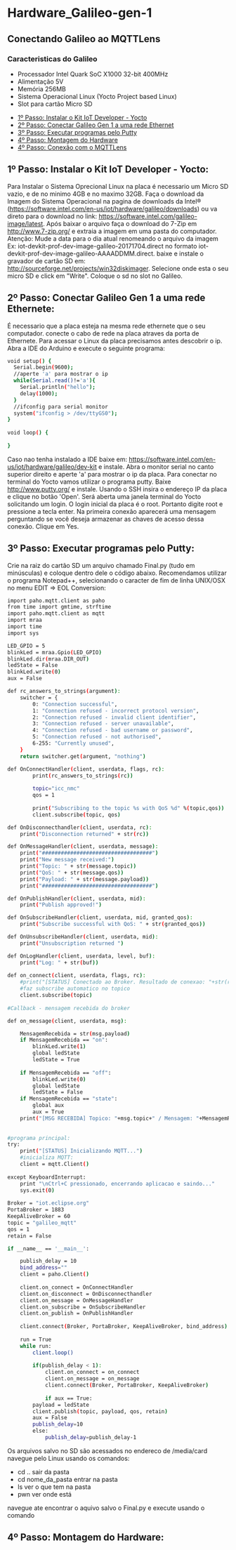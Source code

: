 # Hardware_Galileo-gen-1
## Conectando Galileo ao MQTTLens
### Caracteristicas do Galileo
- Processador Intel Quark SoC X1000 32-bit 400MHz
- Alimentação 5V
- Memória 256MB
- Sistema Operacional Linux (Yocto Project based Linux)
- Slot para cartão Micro SD

* [1º Passo: Instalar o Kit IoT Developer - Yocto](#passo1)
* [2º Passo: Conectar Galileo Gen 1 a uma rede Ethernet](#passo2)
* [3º Passo: Executar programas pelo Putty](#passo3)
* [4º Passo: Montagem do Hardware](#passo4)
* [4º Passo: Conexão com o MQTTLens](#passo4)

<a name="passo1"></a>
## 1º Passo: Instalar o Kit IoT Developer - Yocto:

Para Instalar o Sistema Oprecional Linux na placa é necessario um Micro SD vazio, e de no minimo  4GB e no maximo 32GB. Faça o download da Imagem do Sistema Operacional na pagina de downloads da Intel® (https://software.intel.com/en-us/iot/hardware/galileo/downloads) ou va direto para o download no link: https://software.intel.com/galileo-image/latest. Após baixar o arquivo faça o download do 7-Zip em http://www.7-zip.org/ e extraia a imagem em uma pasta do computador. Atenção: Mude a data para o dia atual renomeando o arquivo da imagem Ex: iot-devkit-prof-dev-image-galileo-20171704.direct no formato iot-devkit-prof-dev-image-galileo-AAAADDMM.direct. baixe e instale o gravador de cartão SD em: http://sourceforge.net/projects/win32diskimager. Selecione onde esta o seu micro SD e click em "Write". Coloque o sd  no slot no Galileo.
<a name="passo2"></a>
## 2º Passo: Conectar Galileo Gen 1 a uma rede Ethernete:

É necessario que a placa esteja na mesma rede ethernete que o seu computador. conecte o cabo de rede na placa atraves da porta de Ethernete. Para acessar o Linux da placa precisamos antes descobrir o ip. Abra a IDE do Arduino e execute o seguinte programa:

```bash
void setup() {
  Serial.begin(9600);
  //aperte 'a' para mostrar o ip
  while(Serial.read()!='a'){
    Serial.println("hello");
    delay(1000);
  }
  //ifconfig para serial monitor
  system("ifconfig > /dev/ttyGS0");
}
 
void loop() {
 
}
```

Caso nao tenha instalado a IDE baixe em: https://software.intel.com/en-us/iot/hardware/galileo/dev-kit e instale.
Abra o monitor serial no canto superior direito e aperte 'a' para mostrar o ip da placa.
Para conectar no terminal do Yocto vamos utilizar o programa putty. Baixe http://www.putty.org/ e instale. Usando o SSH insira o endereço IP da placa e clique no botão 'Open'. Será aberta uma janela terminal do Yocto solicitando um login. O login inicial da placa é o root. Portanto digite root e pressione a tecla enter. Na primeira conexão aparecerá uma mensagem perguntando se você deseja armazenar as chaves de acesso dessa conexão. Clique em Yes.
<a name="passo3"></a>
## 3º Passo: Executar programas pelo Putty:
Crie na raiz do cartão SD um arquivo chamado Final.py (tudo em minúsculas) e coloque dentro dele o código abaixo. Recomendamos utilizar o programa Notepad++, selecionando o caracter de fim de linha UNIX/OSX no menu EDIT => EOL Conversion:

```bash
import paho.mqtt.client as paho
from time import gmtime, strftime
import paho.mqtt.client as mqtt
import mraa
import time
import sys

LED_GPIO = 5                   
blinkLed = mraa.Gpio(LED_GPIO) 
blinkLed.dir(mraa.DIR_OUT)    
ledState = False              
blinkLed.write(0)
aux = False

def rc_answers_to_strings(argument):
    switcher = {
        0: "Connection successful",
        1: "Connection refused - incorrect protocol version",
        2: "Connection refused - invalid client identifier",
        3: "Connection refused - server unavailable",
        4: "Connection refused - bad username or password",
        5: "Connection refused - not authorised",
        6-255: "Currently unused",
    }
    return switcher.get(argument, "nothing")

def OnConnectHandler(client, userdata, flags, rc):
        print(rc_answers_to_strings(rc))
        
        topic="icc_nmc"
        qos = 1
        
        print("Subscribing to the topic %s with QoS %d" %(topic,qos))
        client.subscribe(topic, qos)

def OnDisconnecthandler(client, userdata, rc): 
    print("Disconnection returned" + str(rc))

def OnMessageHandler(client, userdata, message): 
    print("###################################")
    print("New message received:")
    print("Topic: " + str(message.topic))
    print("QoS: " + str(message.qos))
    print("Payload: " + str(message.payload))
    print("###################################")

def OnPublishHandler(client, userdata, mid): 
    print("Publish approved!")

def OnSubscribeHandler(client, userdata, mid, granted_qos): 
    print("Subscribe successful with QoS: " + str(granted_qos))

def OnUnsubscribeHandler(client, userdata, mid): 
    print("Unsubscription returned ")

def OnLogHandler(client, userdata, level, buf): 
    print("Log: " + str(buf))
   									
def on_connect(client, userdata, flags, rc):
    #print("[STATUS] Conectado ao Broker. Resultado de conexao: "+str(rc))
    #faz subscribe automatico no topico
    client.subscribe(topic)
 
#Callback - mensagem recebida do broker

def on_message(client, userdata, msg):

	MensagemRecebida = str(msg.payload)
	if MensagemRecebida == "on":
		blinkLed.write(1) 
		global ledState 
		ledState = True   
		
	if MensagemRecebida == "off":
		blinkLed.write(0) 
		global ledState 
		ledState = False 
	if MensagemRecebida == "state":
		global aux
		aux	= True
	print("[MSG RECEBIDA] Topico: "+msg.topic+" / Mensagem: "+MensagemRecebida)
 
 
#programa principal:
try:
	print("[STATUS] Inicializando MQTT...")
	#inicializa MQTT:
	client = mqtt.Client()
        
except KeyboardInterrupt:
    print "\nCtrl+C pressionado, encerrando aplicacao e saindo..."
    sys.exit(0)
			
Broker = "iot.eclipse.org"
PortaBroker = 1883
KeepAliveBroker = 60                        
topic = "galileo_mqtt"
qos = 1
retain = False	

if __name__ == '__main__':

    publish_delay = 10
    bind_address=""	
    client = paho.Client()
	
    client.on_connect = OnConnectHandler
    client.on_disconnect = OnDisconnecthandler
    client.on_message = OnMessageHandler
    client.on_subscribe = OnSubscribeHandler
    client.on_publish = OnPublishHandler
    
    client.connect(Broker, PortaBroker, KeepAliveBroker, bind_address)
    
    run = True
    while run:
        client.loop()
        
        if(publish_delay < 1):
            client.on_connect = on_connect
            client.on_message = on_message
            client.connect(Broker, PortaBroker, KeepAliveBroker)
		
            if aux == True:
		payload = ledState
		client.publish(topic, payload, qos, retain)
		aux = False
	    publish_delay=10
        else:    
            publish_delay=publish_delay-1
```      
Os arquivos salvo no SD são acessados no endereco de /media/card navegue pelo Linux usando os comandos:

- cd .. sair da pasta
- cd nome_da_pasta entrar na pasta 
- ls ver o que tem na pasta
- pwn ver onde está

navegue ate encontrar o aquivo salvo o Final.py e execute usando o comando 

<a name="passo4"></a>
## 4º Passo: Montagem do Hardware:

